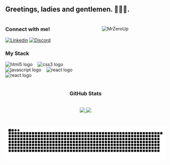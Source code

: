 ## Greetings, ladies and gentlemen. 👨‍💻🌐.

#

<img width="200px" height="200px" align="right" alt="MrZeroUp" src="https://media2.giphy.com/media/v1.Y2lkPTc5MGI3NjExM3M5dml2ZWRkbnV4MHlueDBtNjA2M3RjNXF6MnlvYnE5YzczYm15dyZlcD12MV9pbnRlcm5hbF9naWZfYnlfaWQmY3Q9Zw/2MsTpsglBOPKcMh7Aq/giphy.gif"> 

<h3 align="left">Connect with me!</h3>

[![Linkedin](https://img.shields.io/badge/-LinkedIn-000?style=for-the-badge&logo=linkedin&logoColor=FF00F6&color:FFF)](https://www.linkedin.com/in/mrzeroup/)
[![Discord](https://img.shields.io/badge/-Discord-7289DA?style=for-the-badge&logo=discord&logoColor=FF00F6&color:FFF)](https://discord.gg/nByfSZeKW4)

<h3 align="left">My Stack </h3>

<div align="left">
    <img src="https://cdn.jsdelivr.net/gh/devicons/devicon/icons/html5/html5-original.svg" height="25" alt="html5 logo"  />
    <img width="8" />
    <img src="https://cdn.jsdelivr.net/gh/devicons/devicon/icons/css3/css3-original.svg" height="25" alt="css3 logo"  />
    <img width="8" />
    <img src="https://cdn.jsdelivr.net/gh/devicons/devicon/icons/javascript/javascript-original.svg" height="25" alt="javascript logo"  />
    <img width="8" />
    <img src="https://cdn.jsdelivr.net/gh/devicons/devicon/icons/react/react-original.svg" height="25" alt="react logo"  />
    <img width="8" />
    <img src="https://cdn.jsdelivr.net/gh/devicons/devicon/icons/nodejs/nodejs-original.svg" height="25" alt="react logo"  />
    <img width="8" />
</div>

#


<div style="text-align: center;" align="center">
  <h3> GitHub Stats </h3>
  <br>
  <a href="https://github.com/MrZeroUp">
  <img height="180em" src="https://github-readme-stats.vercel.app/api?username=MrZeroUp&theme=highcontrast&show_icons=true&include_all_commits=true&count_private=trueshow_icons=true">
  </a>
  <img height="180em" src="https://github-readme-stats.vercel.app/api/top-langs/?username=MrZeroUp&layout=compact&theme=highcontrast"> 
</div>

#

<picture align="center">
  <source media="(prefers-color-scheme: dark)" srcset="https://raw.githubusercontent.com/MrZeroUp/MrZeroUp/output/github-contribution-grid-snake-dark.svg">
  <source media="(prefers-color-scheme: light)" srcset="https://raw.githubusercontent.com/MrZeroUp/MrZeroUp/output/github-contribution-grid-snake-dark.svg">
  <img align="center" alt="github contribution grid snake animation" src="https://raw.githubusercontent.com/MrZeroUp/MrZeroUp/output/github-contribution-grid-snake.svg">
</picture>

